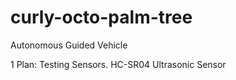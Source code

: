# curly-octo-palm-tree
Autonomous Guided Vehicle

1 Plan:
  Testing Sensors.
    HC-SR04 Ultrasonic Sensor
      
